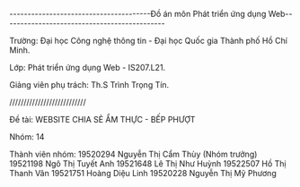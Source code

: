 ---------------------------------------Đồ án môn Phát triển ứng dụng Web---------------------------------------------

Trường: Đại học Công nghệ thông tin - Đại học Quốc gia Thành phố Hồ Chí Minh.

Lớp: Phát triển ứng dụng Web - IS207.L21.

Giảng viên phụ trách: Th.S Trình Trọng Tín.

///////////////////////////

Đề tài: WEBSITE CHIA SẺ ẨM THỰC - BẾP PHƯỢT

Nhóm: 14

Thành viên nhóm:
19520294	Nguyễn Thị Cẩm Thùy (Nhóm trưởng)
19521198	Ngô Thị Tuyết Anh
19521648	Lê Thị Như Huỳnh
19522507	Hồ Thị Thanh Vân
19521751	Hoàng Diệu Linh
19520228	Nguyễn Thị Mỹ Phương

